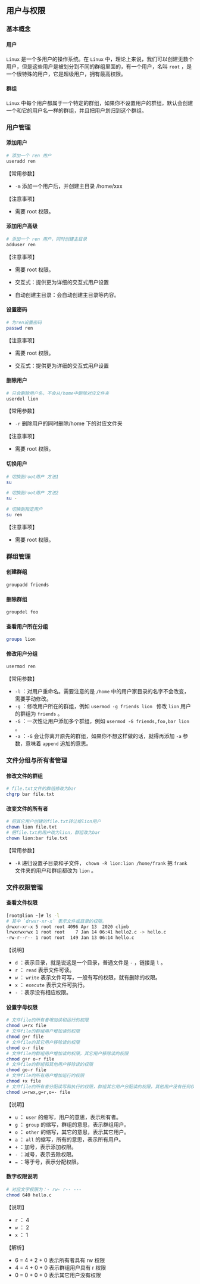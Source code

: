 ## 用户与权限

### 基本概念

#### 用户

`Linux` 是一个多用户的操作系统。在 `Linux` 中，理论上来说，我们可以创建无数个用户，但是这些用户是被划分到不同的群组里面的，有一个用户，名叫 `root` ，是一个很特殊的用户，它是超级用户，拥有最高权限。

#### 群组

`Linux` 中每个用户都属于一个特定的群组，如果你不设置用户的群组，默认会创建一个和它的用户名一样的群组，并且把用户划归到这个群组。

### 用户管理

#### 添加用户

```bash
# 添加一个 ren 用户
useradd ren
```

【常用参数】

- `-m` 添加一个用户后，并创建主目录 /home/xxx

【注意事项】

- 需要 root 权限。

#### 添加用户高级

```bash
# 添加一个 ren 用户，同时创建主目录
adduser ren
```

【注意事项】

- 需要 root 权限。

- 交互式：提供更为详细的交互式用户设置
- 自动创建主目录：会自动创建主目录等内容。

#### 设置密码

```bash
# 为ren设置密码
passwd ren
```

【注意事项】

- 需要 root 权限。

- 交互式：提供更为详细的交互式用户设置

#### 删除用户

```bash
# 只会删除用户名，不会从/home中删除对应文件夹
userdel lion
```

【常用参数】

- `-r` 删除用户的同时删除/home 下的对应文件夹

【注意事项】

- 需要 root 权限。

#### 切换用户

```bash
# 切换到root用户 方法1
su

# 切换到root用户 方法2
su -

# 切换到指定用户
su ren
```

【注意事项】

- 需要 root 权限。

### 群组管理

#### 创建群组

```bash
groupadd friends
```

#### 删除群组

```bash
groupdel foo
```

#### 查看用户所在分组

```bash
groups lion
```

#### 修改用户分组

```bash
usermod ren
```

【常用参数】

- `-l` ：对用户重命名。需要注意的是 `/home` 中的用户家目录的名字不会改变，需要手动修改。
- `-g` ：修改用户所在的群组，例如 `usermod -g friends lion ` 修改 `lion` 用户的群组为 `friends` 。
- `-G` ：一次性让用户添加多个群组，例如 `usermod -G friends,foo,bar lion` 。
- `-a` ：`-G` 会让你离开原先的群组，如果你不想这样做的话，就得再添加 `-a` 参数，意味着 `append` 追加的意思。

### 文件分组与所有者管理

#### 修改文件的群组

```bash
# file.txt文件的群组修改为bar
chgrp bar file.txt
```

#### 改变文件的所有者

```bash
# 把其它用户创建的file.txt转让给lion用户
chown lion file.txt
# 把file.txt的用户改为lion，群组改为bar
chown lion:bar file.txt
```

【常用参数】

- `-R` 递归设置子目录和子文件， `chown -R lion:lion /home/frank` 把 `frank` 文件夹的用户和群组都改为 `lion` 。

### 文件权限管理

#### 查看文件权限

```bash
[root@lion ~]# ls -l
# 其中 `drwxr-xr-x` 表示文件或目录的权限。
drwxr-xr-x 5 root root 4096 Apr 13  2020 climb
lrwxrwxrwx 1 root root    7 Jan 14 06:41 hello2.c -> hello.c
-rw-r--r-- 1 root root  149 Jan 13 06:14 hello.c
```

【说明】

- `d` ：表示目录，就是说这是一个目录，普通文件是 `-` ，链接是 `l` 。
- `r` ： `read` 表示文件可读。
- `w` ： `write` 表示文件可写，一般有写的权限，就有删除的权限。
- `x` ： `execute` 表示文件可执行。
- `-` ：表示没有相应权限。

#### 设置字母权限

```bash
# 文件file的所有者增加读和运行的权限
chmod u+rx file
# 文件file的群组用户增加读的权限
chmod g+r file
# 文件file的其它用户移除读的权限
chmod o-r file
# 文件file的群组用户增加读的权限，其它用户移除读的权限
chmod g+r o-r file
# 文件file的群组和其他用户移除读的权限
chmod go-r file
# 文件file的所有用户增加运行的权限
chmod +x file
# 文件file的所有者分配读写和执行的权限，群组其它用户分配读的权限，其他用户没有任何权限
chmod u=rwx,g=r,o=- file
```

【说明】

- `u` ： `user` 的缩写，用户的意思，表示所有者。
- `g` ： `group` 的缩写，群组的意思，表示群组用户。
- `o` ： `other` 的缩写，其它的意思，表示其它用户。
- `a` ： `all` 的缩写，所有的意思，表示所有用户。
- `+` ：加号，表示添加权限。
- `-` ：减号，表示去除权限。
- `=` ：等于号，表示分配权限。

#### 数字权限说明

```bash
# 对应文字权限为：- rw- r-- ---
chmod 640 hello.c
```

【说明】

- `r` ： 4
- `w` ： 2
- `x` ： 1

【解析】

- 6 = 4 + 2 + 0 表示所有者具有 rw 权限
- 4 = 4 + 0 + 0 表示群组用户具有 r 权限
- 0 = 0 + 0 + 0 表示其它用户没有权限

